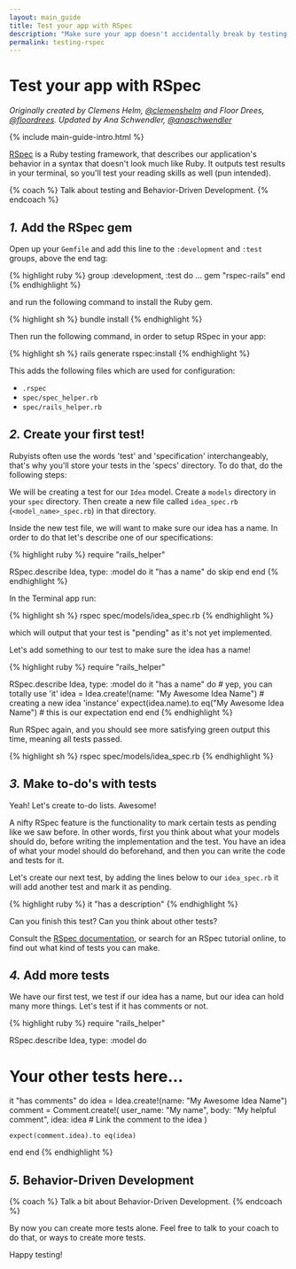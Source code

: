 ```yaml
---
layout: main_guide
title: Test your app with RSpec
description: "Make sure your app doesn't accidentally break by testing it using RSpec."
permalink: testing-rspec
---
```


# Test your app with RSpec

*Originally created by Clemens Helm, [@clemenshelm](https://twitter.com/clemenshelm) and Floor Drees, [@floordrees](https://twitter.com/floordrees). Updated by Ana Schwendler, [@anaschwendler](https://twitter.com/anaschwendler)*

{% include main-guide-intro.html %}

[RSpec](https://rspec.info/) is a Ruby testing framework, that describes our application's behavior in a syntax that doesn't look much like Ruby. It outputs test results in your terminal, so you'll test your reading skills as well (pun intended).

{% coach %}
Talk about testing and Behavior-Driven Development.
{% endcoach %}

## *1.* Add the RSpec gem

Open up your `Gemfile` and add this line to the `:development` and `:test` groups, above the end tag:

{% highlight ruby %}
group :development, :test do
  ...
  gem "rspec-rails"
end
{% endhighlight %}

and run the following command to install the Ruby gem.

{% highlight sh %}
bundle install
{% endhighlight %}

Then run the following command, in order to setup RSpec in your app:

{% highlight sh %}
rails generate rspec:install
{% endhighlight %}

This adds the following files which are used for configuration:

- `.rspec`
- `spec/spec_helper.rb`
- `spec/rails_helper.rb`

## *2.* Create your first test!

Rubyists often use the words 'test' and 'specification' interchangeably, that's why you'll store your tests in the 'specs' directory.
To do that, do the following steps:

We will be creating a test for our `Idea` model. Create a `models` directory in your `spec` directory. Then create a new file called `idea_spec.rb` (`<model_name>_spec.rb`) in that directory.

Inside the new test file, we will want to make sure our idea has a name. In order to do that let's describe one of our specifications:

{% highlight ruby %}
require "rails_helper"

RSpec.describe Idea, type: :model do
  it "has a name" do
    skip
  end
end
{% endhighlight %}

In the Terminal app run:

{% highlight sh %}
rspec spec/models/idea_spec.rb
{% endhighlight %}

which will output that your test is "pending" as it's not yet implemented.

Let's add something to our test to make sure the idea has a name!

{% highlight ruby %}
require "rails_helper"

RSpec.describe Idea, type: :model do
  it "has a name" do # yep, you can totally use 'it'
    idea = Idea.create!(name: "My Awesome Idea Name") # creating a new idea 'instance'
    expect(idea.name).to eq("My Awesome Idea Name") # this is our expectation
  end
end
{% endhighlight %}

Run RSpec again, and you should see more satisfying green output this time, meaning all tests passed.

{% highlight sh %}
rspec spec/models/idea_spec.rb
{% endhighlight %}

## *3.* Make to-do's with tests

Yeah! Let's create to-do lists. Awesome!

A nifty RSpec feature is the functionality to mark certain tests as pending like we saw before. In other words, first you think about what your models should do, before writing the implementation and the test. You have an idea of what your model should do beforehand, and then you can write the code and tests for it.

Let's create our next test, by adding the lines below to our `idea_spec.rb` it will add another test and mark it as pending.

{% highlight ruby %}
it "has a description"
{% endhighlight %}

Can you finish this test? Can you think about other tests?

Consult the [RSpec documentation](https://rspec.info/documentation/), or search for an RSpec tutorial online, to find out what kind of tests you can make.

## *4.* Add more tests

We have our first test, we test if our idea has a name, but our idea can hold many more things. Let's test if it has comments or not.

{% highlight ruby %}
require "rails_helper"

RSpec.describe Idea, type: :model do
  # Your other tests here...

  it "has comments" do
    idea = Idea.create!(name: "My Awesome Idea Name")
    comment = Comment.create!(
      user_name: "My name",
      body: "My helpful comment",
      idea: idea # Link the comment to the idea
    )

    expect(comment.idea).to eq(idea)
  end
end
{% endhighlight %}

## *5.* Behavior-Driven Development

{% coach %}
Talk a bit about Behavior-Driven Development.
{% endcoach %}

By now you can create more tests alone. Feel free to talk to your coach to do that, or ways to create more tests.

Happy testing!
